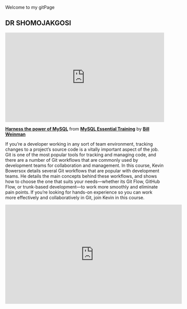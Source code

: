 <h>Welcome to my gitPage</h>
<h2><b> DR SHOMOJAKGOSI</b></h2>
<div style="position:relative;height:0;padding-bottom:56.25%"><iframe width="640" height="360" src="https://www.linkedin.com/learning/embed/mysql-essential-training-2/harness-the-power-of-mysql?autoplay=false&claim=AQFlCQE8cOlS8QAAAYKiU95l7ZfUvhUtNhHfcvkjNxP91exkx6ZP6R37RpZun4vvX4lv4JHAHvvucrNGGjpEW4QoTS3V293Nz_mPRakR9PLTXjkjAvilkkYAtVUFd7RGwJPZyi8Q9tEcHs_IyF26c1bybvCaLnh21Y-otJqzXEluSDupUw_4kXElwHOrodAvh_GNVb3Pq7u6uhZGkzY4iKyKj4QXxITzaliEXYn0v6hZGHXVoFuI-5yEpnXuma2JBsxy32J_ff7SVrbwyOsNGT96nN__Jd0yhO9RFs0eQTyDzg1GmAyLzor7wZZMmyF9XeoraQbnSrR8LaE38kSTVkkMy4IqlU2Gd1wevBro4zzQkHor4BhxrujNwb3fhMkwJx5PmNN1SiZIMItptn7s7-2P1QKOUBWCysZXwXPVl88mZPbXsIcsaUs7l66bfv5fJpStKv-1GDIH-vH9Jdb7hO_WmgZoIWCxw0ELwVGvjRXjBoPuIH5Q0z4b_f7Ot3neVbJI7A6oCiEoBvvXT5c4bILw0xFPOJJOWWshVY928oH6TASWy9E2cN0RmMRQtkBxuk7fr-JILdCvbcACgiN7FPSW5mfZYz_LAd4UFmNpt3sR8bmB0iwFn0cGR7LEaPAjJYMeZqpPbWMeZfJaeQB5YY2TQAvzMifIAClDeggkZJZCGttn-LQ6NxkkxfLrPwBdRzKTizyQnCFzKbtDallzhmCFr91jdL82XOPTapZxnLbMJvnOzqzH3l5dJVopoPnafe7sD4ldZLowW9rlxzXFmj2zktZdXo_Iqo0O6DAekg0Za60XGsZIU3auCkIzaa0yq6Du1lysecsC07_7zHdf352T65BgTGF8MYuzj7YOJwtbm3IVnh0JJTSKsfNhR5fLd6mK51lx2-djpoEIbkiqQn71FYd6QZf19gVCyxTOHLy9Jdd5JwUJr9_v9ntuRXh-O7vF0338DPNmesPQmy4mJRUlAs08Y41vQm1jXIirIHHtg0bt_y1NPaBkCDHvlk-ztZNjd7R-i9IYaQKhsg-DxaHi3dAUKSREHdlqok4eAmM21xTtuaKb9uXSOg9phxwfq5omdvsIgcxmjAMK2LLqx_4e20uw4f61XhB48QJKqk01mAvmywqVkZadY4UGc2k7A-snFqrv2CglUvngF0hhaH_IO3WTC_PQylHV2UIdBLb4kQwUTPoZWt92kg&lipi=urn%3Ali%3Apage%3Ad_learning_content%3BaDN2vNJTSZyeImJ3eK1DYg%3D%3D&licu" mozallowfullscreen="true" webkitallowfullscreen="true" allowfullscreen="true" frameborder="0" style="position:absolute;width:100%;height:100%;left:0"></iframe></div><p><strong><a href="https://www.linkedin.com/learning/mysql-essential-training-2/harness-the-power-of-mysql?trk=embed_lil">Harness the power of MySQL</a></strong> from <strong><a href="https://www.linkedin.com/learning/mysql-essential-training-2?trk=embed_lil">MySQL Essential Training</a></strong> by <strong><a href="https://www.linkedin.com/learning/instructors/bill-weinman?trk=embed_lil">Bill Weinman</a></strong></p>


If you’re a developer working in any sort of team environment, tracking changes to a project’s source code is a vitally important aspect of the job. Git is one of the most popular tools for tracking and managing code, and there are a number of Git workflows that are commonly used by development teams for collaboration and management. In this course, Kevin Bowersox details several Git workflows that are popular with development teams. He details the main concepts behind these workflows, and shows how to choose the one that suits your needs—whether its Git Flow, GitHub Flow, or trunk-based development—to work more smoothly and eliminate pain points. If you’re looking for hands-on experience so you can work more effectively and collaboratively in Git, join Kevin in this course.

<iframe width="560" height="315" src="https://www.youtube.com/embed/-VTG3E0RewY" title="YouTube video player" frameborder="0" allow="accelerometer; autoplay; clipboard-write; encrypted-media; gyroscope; picture-in-picture" allowfullscreen></iframe>
